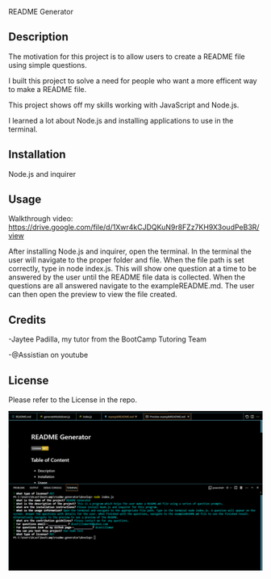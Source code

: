 README Generator

## Description

The motivation for this project is to allow users to create a README file using simple questions. 

I built this project to solve a need for people who want a more efficent way to make a README file.

This project shows off my skills working with JavaScript and Node.js.

I learned a lot about Node.js and installing applications to use in the terminal.

## Installation 

Node.js and inquirer

## Usage
Walkthrough video: https://drive.google.com/file/d/1Xwr4kCJDQKuN9r8FZz7KH9X3oudPeB3R/view

After installing Node.js and inquirer, open the terminal. In the terminal the user will navigate to the proper folder and file. When the file path is set correctly, type in node index.js. This will show one question at a time to be answered by the user until the README file data is collected. When the questions are all answered navigate to the exampleREADME.md. The user can then open the preview to view the file created. 

## Credits

-Jaytee Padilla, my tutor from the BootCamp Tutoring Team

-@Assistian on youtube

## License

Please refer to the License in the repo.

![Alt text](Develop/utils/README%20pic.png)